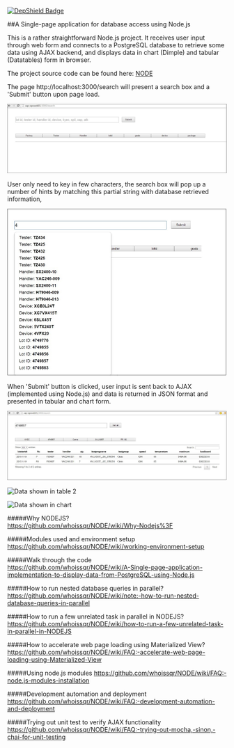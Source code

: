 [![DepShield Badge](https://depshield.sonatype.org/badges/whoissqr/repository/depshield.svg)](https://depshield.github.io)

##A Single-page application for database access using Node.js

This is a rather straightforward Node.js project. It receives user input through web form and connects to a PostgreSQL database to retrieve some data using AJAX backend, and displays data in chart (Dimple) and tabular (Datatables) form in browser.

The project source code can be found here: [NODE](https://github.com/whoissqr/NODE)

The page http://localhost:3000/search will present a search box and a 'Submit' button upon page load.

![The blank page](https://github.com/whoissqr/NODE/blob/master/pic/blank_search.jpg)

User only need to key in few characters, the search box will pop up a number of hints by matching this partial string with database retrieved information,

![typeahead](https://github.com/whoissqr/NODE/blob/master/pic/Typeahead_lot.jpg)

When 'Submit' button is clicked, user input is sent back to AJAX (implemented using Node.js) and data is returned in JSON format and presented in tabular and chart form.

![Data shown in table](https://github.com/whoissqr/NODE/blob/master/pic/table.jpg)

![Data shown in table 2](https://cloud.githubusercontent.com/assets/4846507/6773618/960f97bc-d14e-11e4-8896-afba8f9c3105.jpg)

![Data shown in chart](https://cloud.githubusercontent.com/assets/4846507/6773617/960009be-d14e-11e4-9985-7dd17944cc69.jpg)

#####Why NODEJS?<br>
https://github.com/whoissqr/NODE/wiki/Why-Nodejs%3F

#####Modules used and environment setup<br>
https://github.com/whoissqr/NODE/wiki/working-environment-setup

#####Walk through the code<br>
https://github.com/whoissqr/NODE/wiki/A-Single-page-application-implementation-to-display-data-from-PostgreSQL-using-Node.js

#####How to run nested database queries in parallel?<br>
https://github.com/whoissqr/NODE/wiki/note:-how-to-run-nested-database-queries-in-parallel

#####How to run a few unrelated task in parallel in NODEJS?<br>
https://github.com/whoissqr/NODE/wiki/how-to-run-a-few-unrelated-task-in-parallel-in-NODEJS

#####How to accelerate web page loading using Materialized View?
https://github.com/whoissqr/NODE/wiki/FAQ:-accelerate-web-page-loading-using-Materialized-View

#####Using node.js modules
https://github.com/whoissqr/NODE/wiki/FAQ:-node.js-modules-installation

#####Development automation and deployment
https://github.com/whoissqr/NODE/wiki/FAQ:-development-automation-and-deployment

#####Trying out unit test to verify AJAX functionality
https://github.com/whoissqr/NODE/wiki/FAQ:-trying-out-mocha,-sinon,-chai-for-unit-testing


